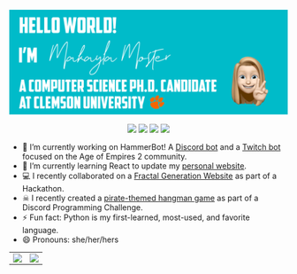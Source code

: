 <!-- ### Hi there 👋 -->

<!--
**makayla-moster/makayla-moster** is a ✨ _special_ ✨ repository because its `README.md` (this file) appears on your GitHub profile.

Here are some ideas to get you started:

- 🤖 I’m currently working on ...
- 🌱 I’m currently learning ...
- 👯 I’m looking to collaborate on ...
- 🤔 I’m looking for help with ...
- 💬 Ask me about ...
- 📫 How to reach me: ...
- 😄 Pronouns: ...
- ⚡ Fun fact: ...
-->


<!-- <h3>Hello there! 👋<br>I'm Makayla Moster<br>a Computer Science Ph.D. student at Clemson University</h3> -->

![](imgs/Readme_2.png)

<div align="center"> 
  
![](https://img.shields.io/badge/-makayla--moster.github.io-green?style=flat-square&logo=github&logoColor=white&link=https://makayla-moster.github.io/) ![](https://img.shields.io/badge/-@makaylamoster-blue?style=flat-square&logo=Twitter&logoColor=white&link=https://twitter.com/makaylamoster) ![](https://img.shields.io/badge/-Makayla%20Moster-blue?style=flat-square&logo=Linkedin&logoColor=white&link=https://www.linkedin.com/in/mmoster/) ![](https://img.shields.io/badge/-mmoster@clemson.edu-red?style=flat-square&logo=Gmail&logoColor=white&link=mailto:mmoster@clemson.edu) 
  
</div>
<!-- 
<h4 align="center"> <a href="https://makayla-moster.github.io/index.html">Website</a> • <a href="https://twitter.com/makaylamoster">Twitter</a> • <a href="https://www.linkedin.com/in/mmoster/">LinkedIn</a> • <a href="mailto:mmoster@clemson.edu">Email</a></h4> -->

- 🤖 I’m currently working on HammerBot! A [Discord bot](https://github.com/makayla-moster/HammerBot) and a [Twitch bot](https://github.com/makayla-moster/HammerBot_Twitch) focused on the Age of Empires 2 community.
- 🌱 I’m currently learning React to update my [personal website](https://makayla-moster.github.io/).
- 💻 I recently collaborated on a [Fractal Generation Website](https://fractals.iapetus11.me/) as part of a Hackathon.
- ☠ I recently created a [pirate-themed hangman game](https://makayla-moster.github.io/hackman_hangman/) as part of a Discord Programming Challenge.
- ⚡ Fun fact: Python is my first-learned, most-used, and favorite language.
- 😄 Pronouns: she/her/hers
<!-- - 🌱 I’m currently learning how to transfer [HammerBot](https://github.com/makayla-moster/HammerBot) into a [Twitch HammerBot](https://github.com/makayla-moster/HammerBot_Twitch). -->

<!-- - I'm currently working on HammerBot, a Discord and (hopefully soon) Twitch bot focused around the Age of Empires 2 community. 

[![Makayla's GitHub stats](https://github-readme-stats.vercel.app/api?username=makayla-moster&count_private=true&show_icons=true&theme=react)](https://github.com/makayla-moster/github-readme-stats)[![Readme Card](https://github-readme-stats.vercel.app/api/pin/?username=makayla-moster&repo=HammerBot&theme=react)](https://github.com/makayla-moster/HammerBot) -->

<!-- [![Moster-Used Languages](https://github-readme-stats.vercel.app/api/top-langs/?username=makayla-moster&layout=compact&theme=github_dark)](https://github.com/makayla-moster/github-readme-stats) -->


<table>
  <tr>
    <td valign="top" width="50%">
      <a href="https://github.com/DenverCoder1/github-readme-streak-stats">
        <img align="left" src="https://github-readme-stats.vercel.app/api?username=makayla-moster&count_private=true&show_icons=true&theme=react" class="responsive" />
      </a>
    </td>
    <td valign="top" width="50%">
      <a href="https://github.com/anuraghazra/github-readme-stats">
        <img align="right" src="http://github-readme-streak-stats.herokuapp.com?user=makayla-moster&theme=react" class="responsive" />
      </a>
    </td>
  </tr>
  
<!--   <tr>
    <td valign="top" width="50%">
      <a href="https://github.com/anuraghazra/github-readme-stats">
        <img src="https://github-readme-stats.vercel.app/api/wakatime?username=makaylamoster&theme=react&custom_title=Wakatime%20Stats%20(All%20 Time)&layout=compact" align="right">
      </a>
    </td>
    <td valign="top" width="50%">
      <a href="https://github.com/anuraghazra/github-readme-stats">
            <img align="left" src="https://github-readme-stats.vercel.app/api/top-langs/?username=makayla-moster&theme=react&card_width=500&langs_count=9" class="responsive" />
      </a>
    </td>
  </tr> -->
</table>
